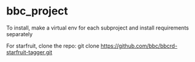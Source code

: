 # bbc_project

To install, make a virtual env for each subproject and install requirements separately

For starfruit, clone the repo: git clone https://github.com/bbc/bbcrd-starfruit-tagger.git

